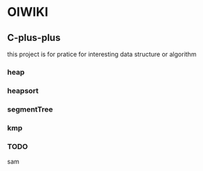 # OIWIKI
## C-plus-plus
this project is for pratice for interesting data structure or algorithm
### heap
### heapsort
### segmentTree
### kmp
### TODO
sam

